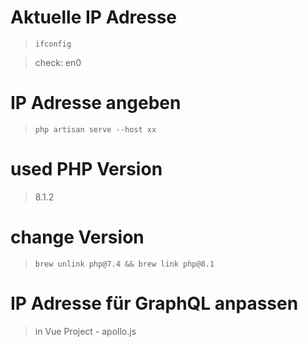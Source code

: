 # Aktuelle IP Adresse
>`ifconfig`

>check: en0


# IP Adresse angeben
>`php artisan serve --host xx`


# used PHP Version
>8.1.2


# change Version
>`brew unlink php@7.4 && brew link php@8.1`


# IP Adresse für GraphQL anpassen
>in Vue Project - apollo.js
